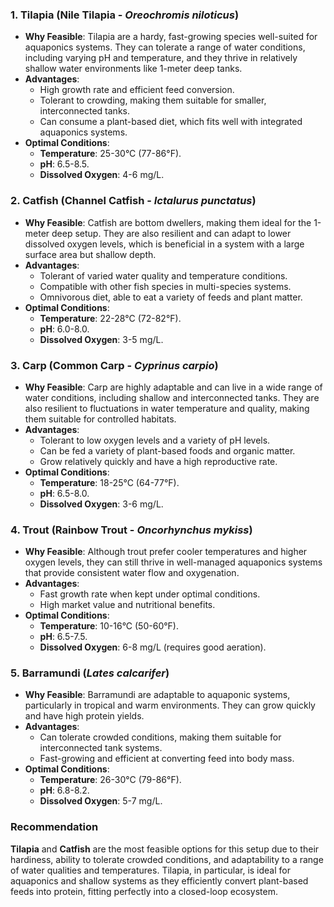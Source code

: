 ### **1. Tilapia (Nile Tilapia - *Oreochromis niloticus*)**
- **Why Feasible**: Tilapia are a hardy, fast-growing species well-suited for aquaponics systems. They can tolerate a range of water conditions, including varying pH and temperature, and they thrive in relatively shallow water environments like 1-meter deep tanks.
- **Advantages**:
  - High growth rate and efficient feed conversion.
  - Tolerant to crowding, making them suitable for smaller, interconnected tanks.
  - Can consume a plant-based diet, which fits well with integrated aquaponics systems.
- **Optimal Conditions**:
  - **Temperature**: 25-30°C (77-86°F).
  - **pH**: 6.5-8.5.
  - **Dissolved Oxygen**: 4-6 mg/L.

### **2. Catfish (Channel Catfish - *Ictalurus punctatus*)**
- **Why Feasible**: Catfish are bottom dwellers, making them ideal for the 1-meter deep setup. They are also resilient and can adapt to lower dissolved oxygen levels, which is beneficial in a system with a large surface area but shallow depth.
- **Advantages**:
  - Tolerant of varied water quality and temperature conditions.
  - Compatible with other fish species in multi-species systems.
  - Omnivorous diet, able to eat a variety of feeds and plant matter.
- **Optimal Conditions**:
  - **Temperature**: 22-28°C (72-82°F).
  - **pH**: 6.0-8.0.
  - **Dissolved Oxygen**: 3-5 mg/L.

### **3. Carp (Common Carp - *Cyprinus carpio*)**
- **Why Feasible**: Carp are highly adaptable and can live in a wide range of water conditions, including shallow and interconnected tanks. They are also resilient to fluctuations in water temperature and quality, making them suitable for controlled habitats.
- **Advantages**:
  - Tolerant to low oxygen levels and a variety of pH levels.
  - Can be fed a variety of plant-based foods and organic matter.
  - Grow relatively quickly and have a high reproductive rate.
- **Optimal Conditions**:
  - **Temperature**: 18-25°C (64-77°F).
  - **pH**: 6.5-8.0.
  - **Dissolved Oxygen**: 3-6 mg/L.

### **4. Trout (Rainbow Trout - *Oncorhynchus mykiss*)**
- **Why Feasible**: Although trout prefer cooler temperatures and higher oxygen levels, they can still thrive in well-managed aquaponics systems that provide consistent water flow and oxygenation.
- **Advantages**:
  - Fast growth rate when kept under optimal conditions.
  - High market value and nutritional benefits.
- **Optimal Conditions**:
  - **Temperature**: 10-16°C (50-60°F).
  - **pH**: 6.5-7.5.
  - **Dissolved Oxygen**: 6-8 mg/L (requires good aeration).

### **5. Barramundi (*Lates calcarifer*)**
- **Why Feasible**: Barramundi are adaptable to aquaponic systems, particularly in tropical and warm environments. They can grow quickly and have high protein yields.
- **Advantages**:
  - Can tolerate crowded conditions, making them suitable for interconnected tank systems.
  - Fast-growing and efficient at converting feed into body mass.
- **Optimal Conditions**:
  - **Temperature**: 26-30°C (79-86°F).
  - **pH**: 6.8-8.2.
  - **Dissolved Oxygen**: 5-7 mg/L.

### **Recommendation**
**Tilapia** and **Catfish** are the most feasible options for this setup due to their hardiness, ability to tolerate crowded conditions, and adaptability to a range of water qualities and temperatures. Tilapia, in particular, is ideal for aquaponics and shallow systems as they efficiently convert plant-based feeds into protein, fitting perfectly into a closed-loop ecosystem.